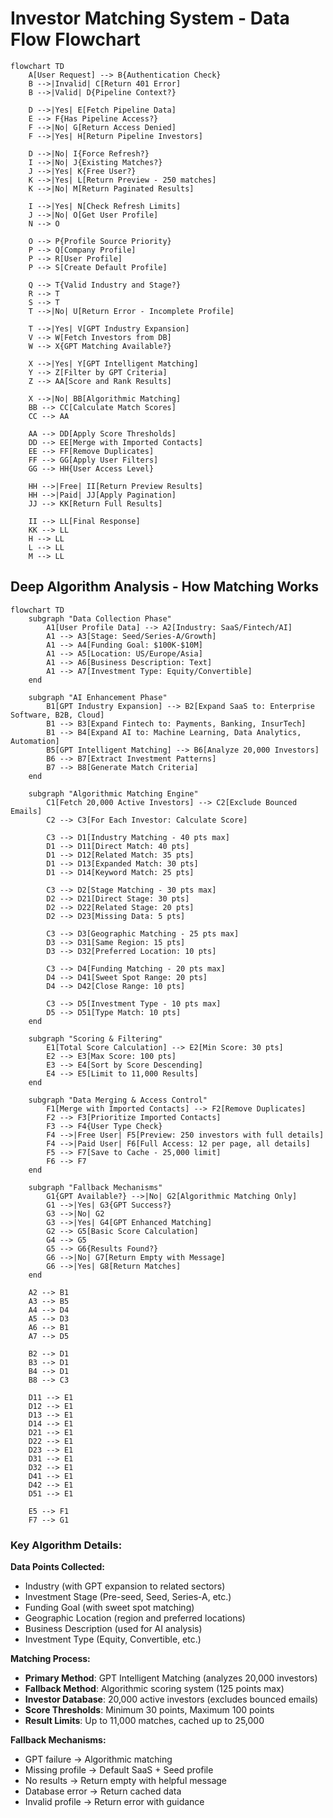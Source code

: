 # Investor Matching System - Data Flow Flowchart

```mermaid
flowchart TD
    A[User Request] --> B{Authentication Check}
    B -->|Invalid| C[Return 401 Error]
    B -->|Valid| D{Pipeline Context?}

    D -->|Yes| E[Fetch Pipeline Data]
    E --> F{Has Pipeline Access?}
    F -->|No| G[Return Access Denied]
    F -->|Yes| H[Return Pipeline Investors]

    D -->|No| I{Force Refresh?}
    I -->|No| J{Existing Matches?}
    J -->|Yes| K{Free User?}
    K -->|Yes| L[Return Preview - 250 matches]
    K -->|No| M[Return Paginated Results]

    I -->|Yes| N[Check Refresh Limits]
    J -->|No| O[Get User Profile]
    N --> O

    O --> P{Profile Source Priority}
    P --> Q[Company Profile]
    P --> R[User Profile]
    P --> S[Create Default Profile]

    Q --> T{Valid Industry and Stage?}
    R --> T
    S --> T
    T -->|No| U[Return Error - Incomplete Profile]

    T -->|Yes| V[GPT Industry Expansion]
    V --> W[Fetch Investors from DB]
    W --> X{GPT Matching Available?}

    X -->|Yes| Y[GPT Intelligent Matching]
    Y --> Z[Filter by GPT Criteria]
    Z --> AA[Score and Rank Results]

    X -->|No| BB[Algorithmic Matching]
    BB --> CC[Calculate Match Scores]
    CC --> AA

    AA --> DD[Apply Score Thresholds]
    DD --> EE[Merge with Imported Contacts]
    EE --> FF[Remove Duplicates]
    FF --> GG[Apply User Filters]
    GG --> HH{User Access Level}

    HH -->|Free| II[Return Preview Results]
    HH -->|Paid| JJ[Apply Pagination]
    JJ --> KK[Return Full Results]

    II --> LL[Final Response]
    KK --> LL
    H --> LL
    L --> LL
    M --> LL
```

## Deep Algorithm Analysis - How Matching Works

```mermaid
flowchart TD
    subgraph "Data Collection Phase"
        A1[User Profile Data] --> A2[Industry: SaaS/Fintech/AI]
        A1 --> A3[Stage: Seed/Series-A/Growth]
        A1 --> A4[Funding Goal: $100K-$10M]
        A1 --> A5[Location: US/Europe/Asia]
        A1 --> A6[Business Description: Text]
        A1 --> A7[Investment Type: Equity/Convertible]
    end

    subgraph "AI Enhancement Phase"
        B1[GPT Industry Expansion] --> B2[Expand SaaS to: Enterprise Software, B2B, Cloud]
        B1 --> B3[Expand Fintech to: Payments, Banking, InsurTech]
        B1 --> B4[Expand AI to: Machine Learning, Data Analytics, Automation]
        B5[GPT Intelligent Matching] --> B6[Analyze 20,000 Investors]
        B6 --> B7[Extract Investment Patterns]
        B7 --> B8[Generate Match Criteria]
    end

    subgraph "Algorithmic Matching Engine"
        C1[Fetch 20,000 Active Investors] --> C2[Exclude Bounced Emails]
        C2 --> C3[For Each Investor: Calculate Score]

        C3 --> D1[Industry Matching - 40 pts max]
        D1 --> D11[Direct Match: 40 pts]
        D1 --> D12[Related Match: 35 pts]
        D1 --> D13[Expanded Match: 30 pts]
        D1 --> D14[Keyword Match: 25 pts]

        C3 --> D2[Stage Matching - 30 pts max]
        D2 --> D21[Direct Stage: 30 pts]
        D2 --> D22[Related Stage: 20 pts]
        D2 --> D23[Missing Data: 5 pts]

        C3 --> D3[Geographic Matching - 25 pts max]
        D3 --> D31[Same Region: 15 pts]
        D3 --> D32[Preferred Location: 10 pts]

        C3 --> D4[Funding Matching - 20 pts max]
        D4 --> D41[Sweet Spot Range: 20 pts]
        D4 --> D42[Close Range: 10 pts]

        C3 --> D5[Investment Type - 10 pts max]
        D5 --> D51[Type Match: 10 pts]
    end

    subgraph "Scoring & Filtering"
        E1[Total Score Calculation] --> E2[Min Score: 30 pts]
        E2 --> E3[Max Score: 100 pts]
        E3 --> E4[Sort by Score Descending]
        E4 --> E5[Limit to 11,000 Results]
    end

    subgraph "Data Merging & Access Control"
        F1[Merge with Imported Contacts] --> F2[Remove Duplicates]
        F2 --> F3[Prioritize Imported Contacts]
        F3 --> F4{User Type Check}
        F4 -->|Free User| F5[Preview: 250 investors with full details]
        F4 -->|Paid User| F6[Full Access: 12 per page, all details]
        F5 --> F7[Save to Cache - 25,000 limit]
        F6 --> F7
    end

    subgraph "Fallback Mechanisms"
        G1{GPT Available?} -->|No| G2[Algorithmic Matching Only]
        G1 -->|Yes| G3{GPT Success?}
        G3 -->|No| G2
        G3 -->|Yes| G4[GPT Enhanced Matching]
        G2 --> G5[Basic Score Calculation]
        G4 --> G5
        G5 --> G6{Results Found?}
        G6 -->|No| G7[Return Empty with Message]
        G6 -->|Yes| G8[Return Matches]
    end

    A2 --> B1
    A3 --> B5
    A4 --> D4
    A5 --> D3
    A6 --> B1
    A7 --> D5

    B2 --> D1
    B3 --> D1
    B4 --> D1
    B8 --> C3

    D11 --> E1
    D12 --> E1
    D13 --> E1
    D14 --> E1
    D21 --> E1
    D22 --> E1
    D23 --> E1
    D31 --> E1
    D32 --> E1
    D41 --> E1
    D42 --> E1
    D51 --> E1

    E5 --> F1
    F7 --> G1
```

### Key Algorithm Details:

**Data Points Collected:**

- Industry (with GPT expansion to related sectors)
- Investment Stage (Pre-seed, Seed, Series-A, etc.)
- Funding Goal (with sweet spot matching)
- Geographic Location (region and preferred locations)
- Business Description (used for AI analysis)
- Investment Type (Equity, Convertible, etc.)

**Matching Process:**

- **Primary Method**: GPT Intelligent Matching (analyzes 20,000 investors)
- **Fallback Method**: Algorithmic scoring system (125 points max)
- **Investor Database**: 20,000 active investors (excludes bounced emails)
- **Score Thresholds**: Minimum 30 points, Maximum 100 points
- **Result Limits**: Up to 11,000 matches, cached up to 25,000

**Fallback Mechanisms:**

- GPT failure → Algorithmic matching
- Missing profile → Default SaaS + Seed profile
- No results → Return empty with helpful message
- Database error → Return cached data
- Invalid profile → Return error with guidance
